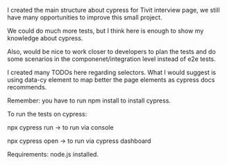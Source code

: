 I created the main structure about cypress for Tivit interview page, we still have many opportunities to improve this small project.

We could do much more tests, but I think here is enough to show my knowledge about cypress.

Also, would be nice to work closer to developers to plan the tests and do some scenarios in the componenet/integration level instead of e2e tests.

I created many TODOs here regarding selectors. What I would suggest is using data-cy element to map better the page elements as cypress docs recommends.



Remember: you have to run npm install to install cypress.

To run the tests on cypress:


npx cypress run -> to run via console

npx cypress open -> to run via cypress dashboard

Requirements: node.js installed. 
